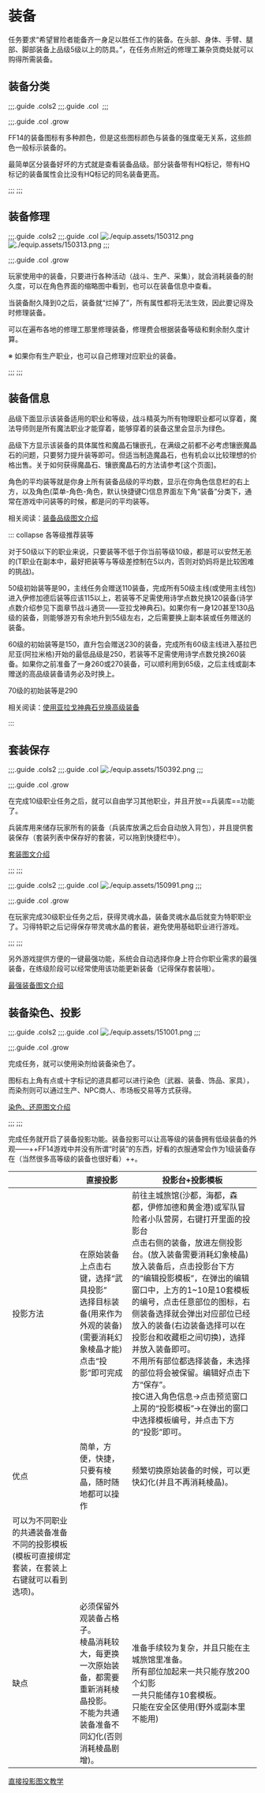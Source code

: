 # 装备

<quest name="备战"/><quest name="猛者的风度"/><quest name="佣兵之道"/>任务要求“希望冒险者能备齐一身足以胜任工作的装备。在头部、身体、手臂、腿部、脚部装备上品级5级以上的防具。”，在任务点附近的修理工兼杂货商处就可以购得所需装备。

## 装备分类

;;;.guide .cols2
;;;.guide .col
![]()<!--HQ属性对比图-->
;;;

;;;.guide .col .grow

FF14的装备图标有多种颜色，但是这些图标颜色与装备的强度毫无关系，这些颜色一般标示装备的。

最简单区分装备好坏的方式就是查看装备品级。部分装备带有HQ标记，带有HQ标记的装备属性会比没有HQ标记的同名装备更高。

;;;
;;;

## 装备修理

;;;.guide .cols2
;;;.guide .col
![./equip.assets/150312.png]()
![./equip.assets/150313.png]()
;;;

;;;.guide .col .grow

玩家使用中的装备，只要进行各种活动（战斗、生产、采集），就会消耗装备的耐久度，可以在角色界面的缩略图中看到，也可以在装备信息中查看。

当装备耐久降到0之后，装备就“烂掉了”，所有属性都将无法生效，因此要记得及时修理装备。

可以在遍布各地的修理工那里修理装备，修理费会根据装备等级和剩余耐久度计算。

※ 如果你有生产职业，也可以自己修理对应职业的装备。

;;;
;;;

## 装备信息
<!--需要整理-->
品级下面显示该装备适用的职业和等级，战斗精英为所有物理职业都可以穿着，魔法导师则是所有魔法职业才能穿着，能够穿着的装备这里会显示为绿色。

品级下方显示该装备的具体属性和魔晶石镶嵌孔，在满级之前都不必考虑镶嵌魔晶石的问题，只要努力提升装等即可。但适当制造魔晶石，也有机会以比较理想的价格出售。关于如何获得魔晶石、镶嵌魔晶石的方法请参考[这个页面]。

角色的平均装等就是你身上所有装备品级的平均数，显示在你角色信息栏的右上方，以及角色(菜单-角色-角色，默认快捷键C)信息界面左下角“装备”分类下，通常在游戏中问装等的时候，都是问的平均装等。

相关阅读：[装备品级图文介绍](/ui/equipment.html#物品品级（IL）)

::: collapse 各等级推荐装等
<!--需要整理-->
对于50级以下的职业来说，只要装等不低于你当前等级10级，都是可以安然无恙的(T职业在副本中，最好把装等与等级差控制在5以内，否则对奶妈将是比较困难的挑战)。

50级初始装等是90，主线任务会赠送110装备，完成所有50级主线(或使用主线包)进入伊修加德后装等应该115以上，若装等不足需使用诗学点数兑换120装备(诗学点数介绍参见下面章节战斗通货——亚拉戈神典石)。如果你有一身120甚至130品级的装备，则能够游刃有余地升到55级左右，之后需要换上副本装或任务赠送的装备。

60级的初始装等是150，直升包会赠送230的装备，完成所有60级主线进入基拉巴尼亚(阿拉米格)开始的最低品级是250，若装等不足需使用诗学点数兑换260装备。如果你之前准备了一身260或270装备，可以顺利用到65级，之后主线或副本赠送的高品级装备请务必及时换上。

70级的初始装等是290

相关阅读：[使用亚拉戈神典石兑换高级装备](/ui/currency.html)

:::

## 套装保存

;;;.guide .cols2
;;;.guide .col
![./equip.assets/150392.png]()
;;;

;;;.guide .col .grow

在完成10级职业任务之后，就可以自由学习其他职业，并且开放==兵装库==功能了。

兵装库用来储存玩家所有的装备（兵装库放满之后会自动放入背包），并且提供套装保存（套装列表中保存好的套装，可以拖到快捷栏中）。

[套装图文介绍](/ui/equipment.html#套装)

;;;
;;;

;;;.guide .cols2
;;;.guide .col
![./equip.assets/150991.png]()
;;;

;;;.guide .col .grow

在玩家完成30级职业任务之后，获得灵魂水晶，装备灵魂水晶后就变为特职职业了。习得特职之后记得保存带灵魂水晶的套装，避免使用基础职业进行游戏。

;;;
;;;

另外游戏提供方便的一键最强功能，系统会自动选择你身上符合你职业需求的最强装备，在练级阶段可以经常使用该功能更新装备（记得保存套装哦）。

[最强装备图文介绍](/ui/equipment.html#最强装备)

## 装备染色、投影

;;;.guide .cols2
;;;.guide .col
![./equip.assets/151001.png]()
;;;

;;;.guide .col .grow

完成任务<quest name="色彩斑斓的世界" />，就可以使用染剂给装备染色了。

图标右上角有点或十字标记的道具都可以进行染色（武器、装备、饰品、家具），而染剂则可以通过生产、NPC商人、市场板交易等方式获得。

[染色、还原图文介绍](/ui/equipment.html#装备的染色)

;;;
;;;

完成任务<quest name="华丽的投影世界" />就开启了装备投影功能。装备投影可以让高等级的装备拥有低级装备的外观——++FF14游戏中并没有所谓“时装”的东西，好看的衣服通常会作为1级装备存在（当然很多高等级的装备也很好看）++。

|              |    直接投影    |    投影台+投影模板    |
| ------------ | ------------- | -------------------- |
|    投影方法   |    在原始装备上点击右键，选择“武具投影”<br>选择目标装备(用来作为外观的装备)<br>(需要消耗幻象棱晶才能)点击“投影”即可完成    |    前往主城旅馆(沙都，海都，森都，伊修加德和黄金港)或军队冒险者小队营房，右键打开里面的投影台<br>点击右侧的装备，放进左侧投影台。(放入装备需要消耗幻象棱晶)<br>放入装备后，点击投影台下方的“编辑投影模板”，在弹出的编辑窗口中，上方的1~10是10套模板的编号，点击任意部位的图标，右侧装备选择就会弹出对应部位已经放入的装备(右边装备选择可以在投影台和收藏柜之间切换)，选择并放入装备即可。<br>不用所有部位都选择装备，未选择的部位将会被保留。编辑好点击下方“保存”。<br>按C进入角色信息→点击预览窗口上房的“投影模板”→在弹出的窗口中选择模板编号，并点击下方的“投影”即可。 |
|     优点     |    简单，方便，快捷，只要有棱晶，随时随地都可以操作    |    频繁切换原始装备的时候，可以更快幻化(并且不再消耗棱晶)。
可以为不同职业的共通装备准备不同的投影模板(模板可直接绑定套装，在套装上右键就可以看到选项)。    |
|     缺点     |    必须保留外观装备占格子。<br>棱晶消耗较大，每更换一次原始装备，都需要重新消耗棱晶投影。<br>不能为共通装备准备不同幻化(否则消耗棱晶剧增)。    |    准备手续较为复杂，并且只能在主城旅馆里准备。<br>所有部位加起来一共只能存放200个幻影<br>一共只能储存10套模板。<br>只能在安全区使用(野外或副本里不能用)    |

[直接投影图文教学](/ui/equipment.html#武具投影)
